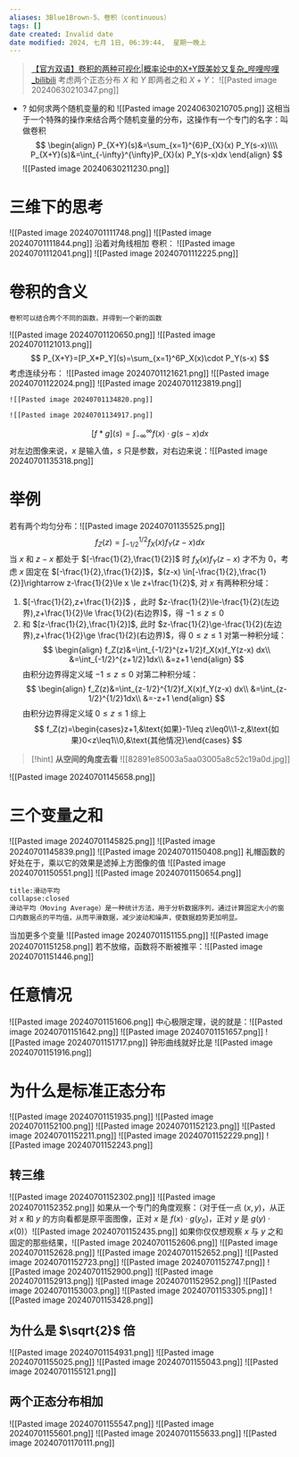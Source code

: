 ```yaml
---
aliases: 3Blue1Brown-5、卷积（continuous）
tags: []
date created: Invalid date
date modified: 2024, 七月 1日, 06:39:44,  星期一晚上
---
```


> [【官方双语】卷积的两种可视化|概率论中的X+Y既美妙又复杂\_哔哩哔哩\_bilibili](https://www.bilibili.com/video/BV1Yk4y1K7Az/?spm_id_from=333.337.search-card.all.click&vd_source=56499cc54ebd02db0ac739e485d74801)
考虑两个正态分布 $X$ 和 $Y$ 即两者之和 $X+Y$：
![[Pasted image 20240630210347.png]]

 - ? 如何求两个随机变量的和 ![[Pasted image 20240630210705.png]]
这相当于一个特殊的操作来结合两个随机变量的分布，这操作有一个专门的名字：叫做卷积 
$$
\begin{align}
P_{X+Y}(s)&=\sum_{x=1}^{6}P_{X}(x) P_Y(s-x)\\\\
P_{X+Y}(s)&=\int_{-\infty}^{\infty}P_{X}(x) P_Y(s-x)dx
\end{align}
$$
![[Pasted image 20240630211230.png]]

# 三维下的思考
![[Pasted image 20240701111748.png]]
![[Pasted image 20240701111844.png]]
沿着对角线相加
卷积：
![[Pasted image 20240701112041.png]] ![[Pasted image 20240701112225.png]]
# 卷积的含义

```ad-lem
卷积可以结合两个不同的函数，并得到一个新的函数
```

![[Pasted image 20240701120650.png]]
![[Pasted image 20240701121013.png]]
$$
P_{X+Y}=[P_X*P_Y](s)=\sum_{x=1}^6P_X(x)\cdot P_Y(s-x)
$$
考虑连续分布：
![[Pasted image 20240701121621.png]]
![[Pasted image 20240701122024.png]]
![[Pasted image 20240701123819.png]]

```ad-col2
![[Pasted image 20240701134820.png]]

![[Pasted image 20240701134917.png]]
```

$$
[f*g](s)=\int_{-\infty}^{\infty}f(x)\cdot g(s-x)dx
$$
对左边图像来说，$x$ 是输入值，$s$ 只是参数，对右边来说：![[Pasted image 20240701135318.png]]
# 举例
若有两个均匀分布：![[Pasted image 20240701135525.png]]
$$f_Z(z)=\int_{-1/2}^{1/2}f_X(x)f_Y(z-x) dx$$
当 $x$ 和 $z-x$ 都处于 $[-\frac{1}{2},\frac{1}{2}]$ 时 $f_X(x)f_Y(z-x)$ 才不为 $0$，考虑 $x$ 固定在 $[-\frac{1}{2},\frac{1}{2}]$，$(z-x) \in[-\frac{1}{2},\frac{1}{2}]\rightarrow z-\frac{1}{2}\le x \le z+\frac{1}{2}$, 对 $x$ 有两种积分域：
1. $[-\frac{1}{2},z+\frac{1}{2}]$ ，此时 $z-\frac{1}{2}\le-\frac{1}{2}(左边界),z+\frac{1}{2}\le \frac{1}{2}(右边界)$，得 $-1\le z \le0$
2. 和 $[z-\frac{1}{2},\frac{1}{2}]$, 此时 $z-\frac{1}{2}\ge-\frac{1}{2}(左边界),z+\frac{1}{2}\ge \frac{1}{2}(右边界)$，得 $0\le z \le1$
对第一种积分域：
$$
\begin{align}
f_Z(z)&=\int_{-1/2}^{z+1/2}f_X(x)f_Y(z-x) dx\\
&=\int_{-1/2}^{z+1/2}1dx\\
&=z+1
\end{align}
$$
由积分边界得定义域 $-1\le z \le0$
对第二种积分域：
$$
\begin{align}
f_Z(z)&=\int_{z-1/2}^{1/2}f_X(x)f_Y(z-x) dx\\
&=\int_{z-1/2}^{1/2}1dx\\
&=-z+1
\end{align}
$$
由积分边界得定义域 $0\le z \le1$
综上
$$
f_Z(z)=\begin{cases}z+1,&\text{如果}-1\leq z\leq0\\1-z,&\text{如果}0<z\leq1\\0,&\text{其他情况}\end{cases}
$$
>[!hint] **从空间的角度去看**
>![[82891e85003a5aa03005a8c52c19a0d.jpg]]


![[Pasted image 20240701145658.png]]
# 三个变量之和
![[Pasted image 20240701145825.png]]
![[Pasted image 20240701145839.png]]
![[Pasted image 20240701150408.png]]
礼帽函数的好处在于，乘以它的效果是滤掉上方图像的值 ![[Pasted image 20240701150551.png]] ![[Pasted image 20240701150654.png]]

```ad-note
title:滑动平均
collapse:closed
滑动平均（Moving Average）是一种统计方法，用于分析数据序列，通过计算固定大小的窗口内数据点的平均值，从而平滑数据，减少波动和噪声，使数据趋势更加明显。
```
当加更多个变量
![[Pasted image 20240701151155.png]]
![[Pasted image 20240701151258.png]]
若不放缩，函数将不断被推平：![[Pasted image 20240701151446.png]]
# 任意情况
![[Pasted image 20240701151606.png]]
中心极限定理，说的就是：![[Pasted image 20240701151642.png]]
![[Pasted image 20240701151657.png]] ![[Pasted image 20240701151717.png]]
钟形曲线就好比是 ![[Pasted image 20240701151916.png]]
# 为什么是标准正态分布
![[Pasted image 20240701151935.png]] ![[Pasted image 20240701152100.png]]
![[Pasted image 20240701152123.png]]
![[Pasted image 20240701152211.png]]
![[Pasted image 20240701152229.png]] ![[Pasted image 20240701152243.png]]
## 转三维
![[Pasted image 20240701152302.png]]
![[Pasted image 20240701152352.png]]
如果从一个专门的角度观察：（对于任一点 $(x,y)$，从正对 $x$ 和 $y$ 的方向看都是原平面图像，正对 $x$ 是 $f(x)\cdot g(y_0)$，正对 $y$ 是 $g(y)\cdot x(0)$）![[Pasted image 20240701152435.png]]
如果你仅仅想观察 $x$ 与 $y$ 之和固定的那些结果，![[Pasted image 20240701152606.png]]
![[Pasted image 20240701152628.png]] ![[Pasted image 20240701152652.png]]
![[Pasted image 20240701152723.png]]
![[Pasted image 20240701152747.png]]
![[Pasted image 20240701152900.png]]
![[Pasted image 20240701152913.png]]
![[Pasted image 20240701152952.png]]
![[Pasted image 20240701153003.png]]
 ![[Pasted image 20240701153305.png]]
 ![[Pasted image 20240701153428.png]]
## 为什么是 $\sqrt{2}$ 倍
![[Pasted image 20240701154931.png]]
![[Pasted image 20240701155025.png]]
![[Pasted image 20240701155043.png]]
![[Pasted image 20240701155121.png]]
## 两个正态分布相加
![[Pasted image 20240701155547.png]]
![[Pasted image 20240701155601.png]]
![[Pasted image 20240701155633.png]]
![[Pasted image 20240701170111.png]]
